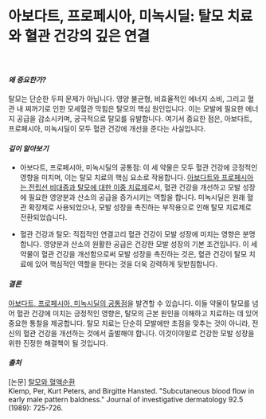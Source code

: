 ﻿
# 아보다트, 프로페시아, 미녹시딜: 탈모 치료와 혈관 건강의 깊은 연결  
　   
#### ***왜 중요한가?***    
탈모는 단순한 두피 문제가 아닙니다. 영양 불균형, 비효율적인 에너지 소비, 그리고 혈관 내 찌꺼기로 인한 모세혈관 막힘은 탈모의 핵심 원인입니다. 이는 모발에 필요한 에너지 공급을 감소시키며, 궁극적으로 탈모를 유발합니다. 여기서 중요한 점은, 아보다트, 프로페시아, 미녹시딜이 모두 혈관 건강에 개선을 준다는 사실입니다.

#### ***깊이 알아보기*** 

-   아보다트, 프로페시아, 미녹시딜의 공통점: 이 세 약물은 모두 혈관 건강에 긍정적인 영향을 미치며, 이는 탈모 치료의 핵심 요소로 작용합니다. [아보다트와 프로페시아는 전립선 비대증과 탈모에 대한 이중 치료제](https://frontier-three.vercel.app/kr/m03/m0302)로서, 혈관 건강을 개선하고 모발 성장에 필요한 영양분과 산소의 공급을 증가시키는 역할을 합니다. 미녹시딜은 원래 혈관 확장제로 사용되었으나, 모발 성장을 촉진하는 부작용으로 인해 탈모 치료제로 전환되었습니다.

-   혈관 건강과 탈모: 직접적인 연결고리
혈관 건강이 모발 성장에 미치는 영향은 분명합니다. 영양분과 산소의 원활한 공급은 건강한 모발 성장의 기본 조건입니다. 이 세 약물이 혈관 건강을 개선함으로써 모발 성장을 촉진하는 것은, 혈관 건강이 탈모 치료에 있어 핵심적인 역할을 한다는 것을 더욱 강력하게 뒷받침합니다.

#### ***결론***    
[아보다트, 프로페시아, 미녹시딜의 공통점](/m04/m0404)을 발견할 수 있습니다. 이들 약물이 탈모를 넘어 혈관 건강에 미치는 긍정적인 영향은, 탈모의 근본 원인을 이해하고 치료하는 데 있어 중요한 통찰을 제공합니다. 탈모 치료는 단순히 모발에만 초점을 맞추는 것이 아니라, 전신의 혈관 건강을 개선하는 것에서 출발해야 합니다. 이것이야말로 건강한 모발 성장을 위한 진정한 해결책이 될 것입니다.

#### ***출처***   
[논문] [탈모와 혈액순환](/m04/m0407)      
Klemp, Per, Kurt Peters, and Birgitte Hansted. "Subcutaneous blood flow in early male pattern baldness." Journal of investigative dermatology 92.5 (1989): 725-726.
<!--stackedit_data:
eyJoaXN0b3J5IjpbMjA0NDkyMTkwMiw5NjM1MDYzODMsLTEzNj
U0ODk0NTUsNzA5MzgyNzM0LDE3MzY4NDA1NTksMTgwODM5Mjc4
OCwyNzQ2Nzk1NDddfQ==
-->